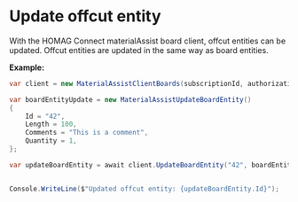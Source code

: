 # Update offcut entity

With the HOMAG Connect materialAssist board client, offcut entities can be updated. Offcut entities are updated in the same way as board entities.

<strong>Example:</strong>

```csharp
var client = new MaterialAssistClientBoards(subscriptionId, authorizationKey);

var boardEntityUpdate = new MaterialAssistUpdateBoardEntity()
{
    Id = "42",
    Length = 100,
    Comments = "This is a comment",
    Quantity = 1,
};

var updateBoardEntity = await client.UpdateBoardEntity("42", boardEntityUpdate);


Console.WriteLine($"Updated offcut entity: {updateBoardEntity.Id}");
```